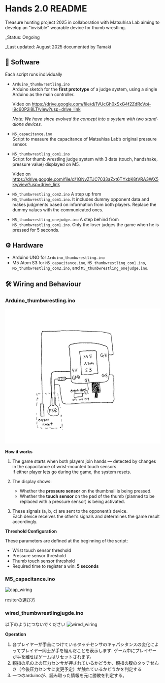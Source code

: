 # Hands 2.0 README

Treasure hunting project 2025 in collaboration with Matsuhisa Lab aiming to develop an "invisible" wearable device for thumb wrestling.

_Status: Ongoing

_Last updated: August 2025 documented by Tamaki

## 📁 Software

Each script runs individually

- `Arduino_thumbwrestling.ino`  
   Arduino sketch for the **first prototype** of a judge system, using a single Arduino as the main controller.

   Video on https://drive.google.com/file/d/1VUcGh0xSxG4f2ZdRcVpi-l9c60P2i8LT/view?usp=drive_link

   _Note: We have since evolved the concept into a system with two stand-alone devices._

- `M5_capacitance.ino`  
   Script to measure the capacitance of Matsuhisa Lab’s original pressure sensor.

- `M5_thumbwrestling_com1.ino`  
   Script for thumb wrestling judge system with 3 data (touch, handshake, pressure value) displayed on M5.

   Video on https://drive.google.com/file/d/1QNyZTJC7033aZxt6TYxbK8tVRA3WX5ky/view?usp=drive_link

- `M5_thumbwrestling_com2.ino`
   A step up from `M5_thumbwrestling_com1.ino`.
   It includes dummy opponent data and makes judgments based on information from both players.
   Replace the dummy values with the communicated ones.

- `M5_thumbwrestling_onejudge.ino`
   A step behind from `M5_thumbwrestling_com1.ino`.
   Only the loser judges the game when he is pressed for 5 seconds.
  


## ⚙️ Hardware

- Arduino UNO for `Arduino_thumbwrestling.ino`  
- M5 Atom S3 for `M5_capacitance.ino`, `M5_thumbwrestling_com1.ino`, `M5_thumbwrestling_com2.ino`, and `M5_thumbwrestling_onejudge.ino`.


## 🛠️ Wiring and Behaviour

### Arduino_thumbwrestling.ino

![Arduino_wiring](Untitled13_20250807140901.jpg)

**How it works**
1. The game starts when both players join hands — detected by changes in the capacitance of wrist-mounted touch sensors.  
   If either player lets go during the game, the system resets.

2. The display shows:
   - Whether the **pressure sensor** on the thumbnail is being pressed.
   - Whether the **touch sensor** on the pad of the thumb (planned to be replaced with a pressure sensor) is being activated.

3. These signals (a, b, c) are sent to the opponent’s device.  
   Each device receives the other’s signals and determines the game result accordingly.

**Threshold Configuration**

These parameters are defined at the beginning of the script:

- Wrist touch sensor threshold  
- Pressure sensor threshold  
- Thumb touch sensor threshold  
- Required time to register a win: **5 seconds**

### M5_capacitance.ino

![cap_wiring](IMG_0635.heic)

resiterの選び方

### wired_thumbwrestlingjugde.ino

以下のようにつないでください
![wired_wiring](wired_wiring.jpg)


**Operation**
1. 各プレイヤーが手首につけているタッチセンサのキャパシタンスの変化によってプレイヤー同士が手を組んだことを表示します. ゲーム中にプレイヤーが手を離せばゲームはリセットされます。
2. 親指の爪の上の圧力センサが押されているかどうか、親指の腹のタッチせんさ（今後圧力センサに変更予定）が触れているかどうかを判定する
3. 一つのarduinoが、読み取った情報を元に勝敗を判定する。

